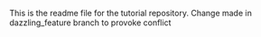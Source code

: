 This is the readme file for the tutorial repository.
Change made in dazzling_feature branch to provoke conflict
